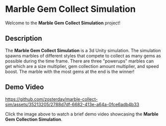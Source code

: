 # Marble Gem Collect Simulation

Welcome to the **Marble Gem Collect Simulation** project!

## Description

The **Marble Gem Collect Simulation** is a 3d Unity simulation. The simulation spawns marbles of different styles that compete to collect as many gems as possible during the time frame. There are three "powerups" marbles can get which are a size multiplier, gem collection amount multiplier, and speed boost. The marble with the most gems at the end is the winner!

## Demo Video

https://github.com/zosterday/marble-collect-sim/assets/35213205/2788d7df-6682-413e-a64a-0fce6adb4b33

Click the image above to watch a brief demo video showcasing the **Marble Gem Collection Simulation**.
